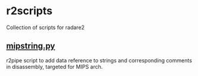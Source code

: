 # r2scripts
Collection of scripts for radare2
## [mipstring.py](https://github.com/mrmacete/r2scripts/tree/master/mipstring)
r2pipe script to add data reference to strings and corresponding comments in disassembly, targeted for MIPS arch.
